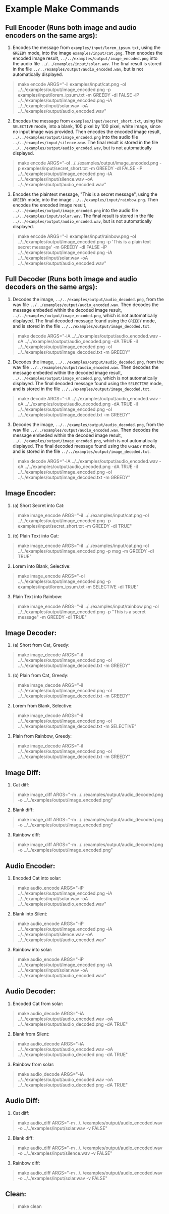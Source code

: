 # Example Make Commands

## Full Encoder (Runs both image and audio encoders on the same args):
1. Encodes the message from `examples/input/lorem_ipsum.txt`, using the `GREEDY` mode, into the image `examples/input/cat.png`. Then encodes the encoded image result, `../../examples/output/image_encoded.png` into the audio file `../../examples/input/solar.wav`. The final result is stored in the file `../../examples/output/audio_encoded.wav`, but is not automatically displayed.

> make encode ARGS="-iI examples/input/cat.png -oI ../../examples/output/image_encoded.png -p examples/input/lorem_ipsum.txt -m GREEDY -dI FALSE -iP ../../examples/output/image_encoded.png -iA ../../examples/input/solar.wav -oA ../../examples/output/audio_encoded.wav"

2. Encodes the message from `examples/input/secret_short.txt`, using the `SELECTIVE` mode, into a blank, 100 pixel by 100 pixel, white image, since no input image was provided. Then encodes the encoded image result, `../../examples/output/image_encoded.png` into the audio file `../../examples/input/silence.wav`. The final result is stored in the file `../../examples/output/audio_encoded.wav`, but is not automatically displayed.

> make encode ARGS="-oI ../../examples/output/image_encoded.png -p examples/input/secret_short.txt -m GREEDY -dI FALSE -iP ../../examples/output/image_encoded.png -iA ../../examples/input/silence.wav -oA ../../examples/output/audio_encoded.wav"

3. Encodes the plaintext message, "This is a secret message", using the `GREEDY` mode, into the image `../../examples/input/rainbow.png`. Then encodes the encoded image result, `../../examples/output/image_encoded.png` into the audio file `../../examples/input/solar.wav`. The final result is stored in the file `../../examples/output/audio_encoded.wav`, but is not automatically displayed.

> make encode ARGS="-iI examples/input/rainbow.png -oI ../../examples/output/image_encoded.png -p 'This is a plain text secret message' -m GREEDY -dI FALSE -iP ../../examples/output/image_encoded.png -iA ../../examples/input/solar.wav -oA ../../examples/output/audio_encoded.wav"


## Full Decoder (Runs both image and audio decoders on the same args):
1. Decodes the image, `../../examples/output/audio_decoded.png`, from the wav file `../../examples/output/audio_encoded.wav`. Then decodes the message embeded within the decoded image result, `../../examples/output/image_encoded.png`, which is not automatically displayed. The final decoded message found using the `GREEDY` mode, and is stored in the file `../../examples/output/image_decoded.txt`.

> make decode ARGS="-iA ../../examples/output/audio_encoded.wav -oA ../../examples/output/audio_decoded.png -dA TRUE -iI ../../examples/output/image_encoded.png -oI ../../examples/output/image_decoded.txt -m GREEDY"

2. Decodes the image, `../../examples/output/audio_decoded.png`, from the wav file `../../examples/output/audio_encoded.wav`. Then decodes the message embeded within the decoded image result, `../../examples/output/image_encoded.png`, which is not automatically displayed. The final decoded message found using the `SELECTIVE` mode, and is stored in the file `../../examples/output/image_decoded.txt`.

> make decode ARGS="-iA ../../examples/output/audio_encoded.wav -oA ../../examples/output/audio_decoded.png -dA TRUE -iI ../../examples/output/image_encoded.png -oI ../../examples/output/image_decoded.txt -m GREEDY"


3. Decodes the image, `../../examples/output/audio_decoded.png`, from the wav file `../../examples/output/audio_encoded.wav`. Then decodes the message embeded within the decoded image result, `../../examples/output/image_encoded.png`, which is not automatically displayed. The final decoded message found using the `GREEDY` mode, and is stored in the file `../../examples/output/image_decoded.txt`.

> make decode ARGS="-iA ../../examples/output/audio_encoded.wav -oA ../../examples/output/audio_decoded.png -dA TRUE -iI ../../examples/output/image_encoded.png -oI ../../examples/output/image_decoded.txt -m GREEDY"


## Image Encoder:
1. (a) Short Secret into Cat:
> make image_encode ARGS="-iI ../../examples/input/cat.png -oI ../../examples/output/image_encoded.png -p examples/input/secret_short.txt -m GREEDY -dI TRUE"

1. (b) Plain Text into Cat:
> make image_encode ARGS="-iI ../../examples/input/cat.png -oI ../../examples/output/image_encoded.png -p msg -m GREEDY -dI TRUE"

2. Lorem into Blank, Selective:
> make image_encode ARGS="-oI ../../examples/output/image_encoded.png -p examples/input/lorem_ipsum.txt -m SELECTIVE -dI TRUE"

3. Plain Text into Rainbow:
> make image_encode ARGS="-iI ../../examples/input/rainbow.png -oI ../../examples/output/image_encoded.png -p "This is a secret message" -m GREEDY -dI TRUE"


## Image Decoder:
1. (a) Short from Cat, Greedy:
> make image_decode ARGS="-iI ../../examples/output/image_encoded.png -oI ../../examples/output/image_decoded.txt -m GREEDY"

1. (b) Plain from Cat, Greedy:
> make image_decode ARGS="-iI ../../examples/output/image_encoded.png -oI ../../examples/output/image_decoded.txt -m GREEDY"

2. Lorem from Blank, Selective:
> make image_decode ARGS="-iI ../../examples/output/image_encoded.png -oI ../../examples/output/image_decoded.txt -m SELECTIVE"

3. Plain from Rainbow, Greedy:
> make image_decode ARGS="-iI ../../examples/output/image_encoded.png -oI ../../examples/output/image_decoded.txt -m GREEDY"


## Image Diff:
1. Cat diff:
> make image_diff ARGS="-m ../../examples/output/audio_decoded.png -o ../../examples/output/image_encoded.png"

2. Blank diff:
> make image_diff ARGS="-m ../../examples/output/audio_decoded.png -o ../../examples/output/image_encoded.png"

3. Rainbow diff:
> make image_diff ARGS="-m ../../examples/output/audio_decoded.png -o ../../examples/output/image_encoded.png"


## Audio Encoder:
1. Encoded Cat into solar:
> make audio_encode ARGS="-iP ../../examples/output/image_encoded.png -iA ../../examples/input/solar.wav -oA ../../examples/output/audio_encoded.wav"

2. Blank into Silent:
> make audio_encode ARGS="-iP ../../examples/output/image_encoded.png -iA ../../examples/input/silence.wav -oA ../../examples/output/audio_encoded.wav"

3. Rainbow into solar:
> make audio_encode ARGS="-iP ../../examples/output/image_encoded.png -iA ../../examples/input/solar.wav -oA ../../examples/output/audio_encoded.wav"


## Audio Decoder:
1. Encoded Cat from solar:
> make audio_decode ARGS="-iA ../../examples/output/audio_encoded.wav -oA ../../examples/output/audio_decoded.png -dA TRUE"

2. Blank from Silent:
> make audio_decode ARGS="-iA ../../examples/output/audio_encoded.wav -oA ../../examples/output/audio_decoded.png -dA TRUE"

3. Rainbow from solar:
> make audio_decode ARGS="-iA ../../examples/output/audio_encoded.wav -oA ../../examples/output/audio_decoded.png -dA TRUE"


## Audio Diff:
1. Cat diff:
> make audio_diff ARGS="-m ../../examples/output/audio_encoded.wav -o ../../examples/input/solar.wav -v FALSE"

2. Blank diff:
> make audio_diff ARGS="-m ../../examples/output/audio_encoded.wav -o ../../examples/input/silence.wav -v FALSE"

3. Rainbow diff:
> make audio_diff ARGS="-m ../../examples/output/audio_encoded.wav -o ../../examples/input/solar.wav -v FALSE"


## Clean:
> make clean
